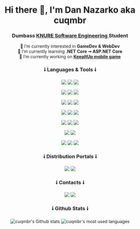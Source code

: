 <h1 align="center">Hi there 👋, I'm Dan Nazarko aka cuqmbr</h1>
<h3 align="center">Dumbass <a href="https://nure.ua/en/"> KNURE </a> <a href="https://software.nure.ua/en"> Software Engineering </a> Student</h3>

<p align="center">
  <a> 🤔 I’m currently interested in <strong> GameDev & WebDev </strong> </a><br>
  <a> 🌱 I’m currently learning <strong> .NET Core ➞ ASP.NET Core </strong> </a><br>
  <a> 🔭 I’m currently working on <strong> <a href="https://github.com/cuqmbr/KeepItUp"> KeepItUp mobile game </a> </strong> </a>
</p>

<h3 align="center">🠗 Languages & Tools 🠗</h3>
<p align="center">
  <a href=""><img src="https://img.shields.io/badge/C%23-239120?style=for-the-badge&logo=c-sharp&logoColor=white" /></a>
  <a href=""><img src="https://img.shields.io/badge/.NET-5C2D91?style=for-the-badge&logo=.net&logoColor=white" /></a>
  <a href=""><img src="https://img.shields.io/badge/Unity-100000?style=for-the-badge&logo=unity&logoColor=white" /></a>
</p>
<p align="center">
  <a href=""><img src="https://img.shields.io/badge/HTML5-E34F26?style=for-the-badge&logo=html5&logoColor=white" /></a>
  <a href=""><img src="https://img.shields.io/badge/CSS3-1572B6?style=for-the-badge&logo=css3&logoColor=white" /></a>
  <a href=""><img src="https://img.shields.io/badge/JavaScript-323330?style=for-the-badge&logo=javascript&logoColor=F7DF1E" /></a>
</p>
<p align="center">
  <a href=""><img src="https://img.shields.io/badge/MySQL-005C84?style=for-the-badge&logo=mysql&logoColor=white" /></a>
  <a href=""><img src="https://img.shields.io/badge/SQLite-07405E?style=for-the-badge&logo=sqlite&logoColor=white" /></a>
  <a href=""><img src="https://img.shields.io/badge/MariaDB-003545?style=for-the-badge&logo=mariadb&logoColor=white" /></a>
</p>
<p align="center">
  <a href=""><img src="https://img.shields.io/badge/GIT-E44C30?style=for-the-badge&logo=git&logoColor=white" /></a>
  <a href=""><img src="https://img.shields.io/badge/GNU%20Bash-4EAA25?style=for-the-badge&logo=GNU%20Bash&logoColor=white" /></a>
  <a href=""><img src="https://img.shields.io/badge/tmux-1BB91F?style=for-the-badge&logo=tmux&logoColor=white" /></a>
</p>
<p align="center">
  <a href=""><img src="https://img.shields.io/badge/Rider-000000?style=for-the-badge&logo=Rider&logoColor=white" /></a>
  <a href=""><img src="https://img.shields.io/badge/Visual_Studio-5C2D91?style=for-the-badge&logo=visual%20studio&logoColor=white" /></a>
  <a href=""><img src="https://img.shields.io/badge/Visual_Studio_Code-0078D4?style=for-the-badge&logo=visual%20studio%20code&logoColor=white" /></a>
</p>
<p align="center">
  <a href=""><img src="https://img.shields.io/badge/-RaspberryPi-C51A4A?style=for-the-badge&logo=Raspberry-Pi" /></a>
  <a href=""><img src="https://img.shields.io/badge/Debian-D70A53?style=for-the-badge&logo=debian&logoColor=white" /></a>
</p>
<p align="center">
  <a href=""><img src="https://img.shields.io/badge/Linux-FCC624?style=for-the-badge&logo=linux&logoColor=black" /></a>
  <a href=""><img src="https://img.shields.io/badge/Fedora-294172?style=for-the-badge&logo=fedora&logoColor=white" /></a>
  <a href=""><img src="https://img.shields.io/badge/Ubuntu-E95420?style=for-the-badge&logo=ubuntu&logoColor=white" /></a>
</p>

<h3 align="center">🠗 Distribution Portals 🠗</h3>
<p align="center">
  <a href="https://play.google.com/store/apps/dev?id=5175912624751768701"><img src="https://img.shields.io/badge/Google_Play-414141?style=for-the-badge&logo=google-play&logoColor=white" /></a>
  <a href="https://cuqmbr.itch.io/"><img src="https://img.shields.io/badge/Itch.io-FA5C5C?style=for-the-badge&logo=itchdotio&logoColor=white" /></a>
</p>

<h3 align="center">🠗 Contacts 🠗</h3>
<p align="center"> 
  <a href="mailto:dr.juniorf@gmail.com"><img src="https://img.shields.io/badge/Gmail-D14836?style=for-the-badge&logo=gmail&logoColor=white" /></a>
  <a href="https://t.me/cuqmbr"><img src="https://img.shields.io/badge/Telegram-2CA5E0?style=for-the-badge&logo=telegram&logoColor=white" /></a>
</p>

<h3 align="center">🠗 Github Stats 🠗</h3>
<p align="center">
<img align="center" src="https://github-readme-stats.vercel.app/api?username=cuqmbr&show_icons=true&locale=en" alt="cuqmbr's Github stats" />
<img align="center" src="https://github-readme-stats.vercel.app/api/top-langs?username=cuqmbr&show_icons=true&locale=en&layout=compact" alt="cuqmbr's most used languages" />
</p>




<!--

<p align="center">
  <a href=""><img src="" /></a>
  <a href=""><img src="" /></a>
  <a href=""><img src="" /></a>
</p>

**cuqmbr/cuqmbr** is a ✨ _special_ ✨ repository because its `README.md` (this file) appears on your GitHub profile.

Here are some ideas to get you started:

- 🔭 I’m currently working on ...
- 🌱 I’m currently learning ...
- 👯 I’m looking to collaborate on ...
- 🤔 I’m looking for help with ...
- 💬 Ask me about ...
- 📫 How to reach me: ...
- 😄 Pronouns: ...
- ⚡ Fun fact: ...
-->
